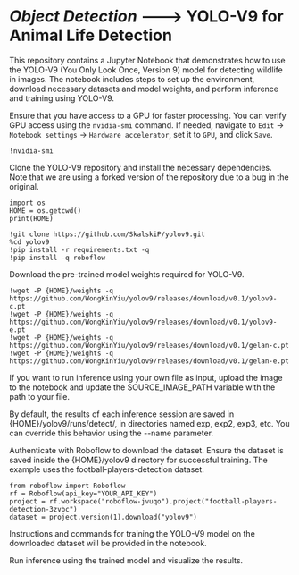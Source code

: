 # _Object Detection_ ---> YOLO-V9 for Animal Life Detection

This repository contains a Jupyter Notebook that demonstrates how to use the YOLO-V9 (You Only Look Once, Version 9) model for detecting wildlife in images. The notebook includes steps to set up the environment, download necessary datasets and model weights, and perform inference and training using YOLO-V9.

Ensure that you have access to a GPU for faster processing. You can verify GPU access using the `nvidia-smi` command. If needed, navigate to `Edit` -> `Notebook settings` -> `Hardware accelerator`, set it to `GPU`, and click `Save`.


`!nvidia-smi`


Clone the YOLO-V9 repository and install the necessary dependencies. Note that we are using a forked version of the repository due to a bug in the original.
```
import os
HOME = os.getcwd()
print(HOME)

!git clone https://github.com/SkalskiP/yolov9.git
%cd yolov9
!pip install -r requirements.txt -q
!pip install -q roboflow
```
Download the pre-trained model weights required for YOLO-V9.

```
!wget -P {HOME}/weights -q https://github.com/WongKinYiu/yolov9/releases/download/v0.1/yolov9-c.pt
!wget -P {HOME}/weights -q https://github.com/WongKinYiu/yolov9/releases/download/v0.1/yolov9-e.pt
!wget -P {HOME}/weights -q https://github.com/WongKinYiu/yolov9/releases/download/v0.1/gelan-c.pt
!wget -P {HOME}/weights -q https://github.com/WongKinYiu/yolov9/releases/download/v0.1/gelan-e.pt
```

If you want to run inference using your own file as input, upload the image to the notebook and update the SOURCE_IMAGE_PATH variable with the path to your file.

By default, the results of each inference session are saved in {HOME}/yolov9/runs/detect/, in directories named exp, exp2, exp3, etc. You can override this behavior using the --name parameter.

Authenticate with Roboflow to download the dataset. Ensure the dataset is saved inside the {HOME}/yolov9 directory for successful training. The example uses the football-players-detection dataset.
```
from roboflow import Roboflow
rf = Roboflow(api_key="YOUR_API_KEY")
project = rf.workspace("roboflow-jvuqo").project("football-players-detection-3zvbc")
dataset = project.version(1).download("yolov9")
```

Instructions and commands for training the YOLO-V9 model on the downloaded dataset will be provided in the notebook.

Run inference using the trained model and visualize the results.

